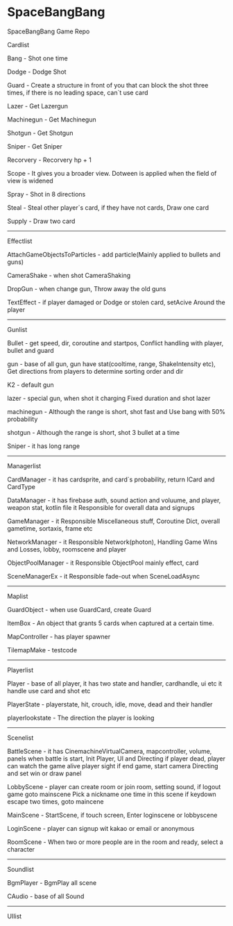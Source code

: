 # SpaceBangBang
SpaceBangBang Game Repo

Cardlist

Bang - Shot one time

Dodge - Dodge Shot

Guard - Create a structure in front of you that can block the shot three times, if there is no leading space, can`t use card

Lazer - Get Lazergun

Machinegun - Get Machinegun

Shotgun - Get Shotgun

Sniper - Get Sniper

Recorvery - Recorvery hp + 1

Scope - It gives you a broader view. Dotween is applied when the field of view is widened

Spray - Shot in 8 directions

Steal - Steal other player`s card, if they have not cards, Draw one card

Supply - Draw two card

--------------------------
Effectlist

AttachGameObjectsToParticles - add particle(Mainly applied to bullets and guns)

CameraShake - when shot CameraShaking

DropGun - when change gun, Throw away the old guns

TextEffect - if player damaged or Dodge or stolen card, setAcive Around the player

---------------------------------------
Gunlist

Bullet - get speed, dir, coroutine and startpos, Conflict handling with player, bullet and guard

gun - base of all gun, gun have stat(cooltime, range, ShakeIntensity etc), 
          Get directions from players to determine sorting order and dir
          
K2 - default gun

lazer - special gun, when shot it charging Fixed duration and shot lazer

machinegun - Although the range is short, shot fast and Use bang with 50% probability

shotgun - Although the range is short, shot 3 bullet at a time

Sniper - it has long range

-------------------------------------------
Managerlist

CardManager - it has cardsprite, and card`s probability, return ICard and CardType

DataManager - it has firebase auth, sound action and voluume, and player, weapon stat, kotlin file
                  it Responsible for overall data and signups
                  
GameManager - it Responsible Miscellaneous stuff, Coroutine Dict, overall gametime, sortaxis, frame etc

NetworkManager - it Responsible Network(photon), Handling Game Wins and Losses, lobby, roomscene and player

ObjectPoolManager - it Responsible ObjectPool mainly effect, card

SceneManagerEx - it Responsible fade-out when SceneLoadAsync

-----------------------------------------------------------
Maplist

GuardObject - when use GuardCard, create Guard

ItemBox - An object that grants 5 cards when captured at a certain time.

MapController - has player spawner

TilemapMake - testcode

----------------------------------------------------------
Playerlist

Player - base of all player, it has two state and handler, cardhandle, ui etc
            it handle use card and shot etc
            
PlayerState - playerstate, hit, crouch, idle, move, dead and their handler

playerlookstate - The direction the player is looking

-----------------------------------------------------------
Scenelist

BattleScene - it has CinemachineVirtualCamera, mapcontroller, volume, panels
                  when battle is start, Init Player, UI and Directing
                  if player dead, player can watch the game alive player sight
                  if end game, start camera Directing and set win or draw panel
                  
LobbyScene - player can create room or join room, setting sound, if logout game goto mainscene
                  Pick a nickname one time in this scene
                  if keydown escape two times, goto maincene
                  
MainScene - StartScene, if touch screen, Enter loginscene or lobbyscene

LoginScene - player can signup wit kakao or email or anonymous

RoomScene - When two or more people are in the room and ready, select a character

------------------------------------------
Soundlist

BgmPlayer - BgmPlay all scene

CAudio - base of all Sound

-------------------------------------------
UIlist
